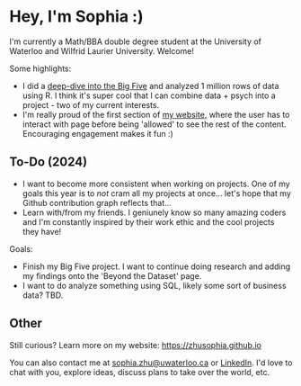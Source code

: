 # Hey, I'm Sophia :)
I'm currently a Math/BBA double degree student at the University of Waterloo and Wilfrid Laurier University. Welcome!

Some highlights: 
- I did a [deep-dive into the Big Five](https://zhusophia.github.io/bigfive/data.html) and analyzed 1 million rows of data using R. I think it's super cool that I can combine data + psych into a project - two of my current interests.
- I'm really proud of the first section of [my website](https://zhusophia.github.io), where the user has to interact with page before being 'allowed' to see the rest of the content. Encouraging engagement makes it fun :)
  
## To-Do (2024)
- I want to become more consistent when working on projects. One of my goals this year is to *not* cram all my projects at once... let's hope that my Github contribution graph reflects that...
- Learn with/from my friends. I geniunely know so many amazing coders and I'm constantly inspired by their work ethic and the cool projects they have!

Goals: 
- Finish my Big Five project. I want to continue doing research and adding my findings onto the 'Beyond the Dataset' page.
- I want to do analyze something using SQL, likely some sort of business data? TBD. 
  
## Other
Still curious? Learn more on my website: https://zhusophia.github.io 

You can also contact me at [sophia.zhu@uwaterloo.ca](mailto:sophia.zhu@uwaterloo.ca) or [LinkedIn](https://www.linkedin.com/in/siyingsophiazhu/). I'd love to chat with you, explore ideas, discuss plans to take over the world, etc. 
